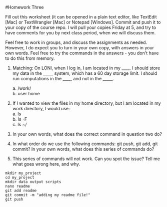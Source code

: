 #Homework Three

Fill out this worksheet (it can be opened in a plain text editor, like TextEdit [Mac] or TextWrangler [Mac] or Notepad [Windows]. Commit and push it to your copy of the course repo. I will pull your copies Friday at 5, and try to have comments for you by next class period, when we will discuss them. 

Feel free to work in groups, and discuss the assignments as needed. However, I do expect you to turn in your own copy, with answers in your own words. Feel free to try the commands in the answers - you don't have to do this from memory.

1. Matching: On LONI, when I log in, I am located in my ____. I should store my data in the _____ system, which has a 60 day storage limit. I should run computations in the ____, and not in the _____.

	a. /work/  
	b. user home

2. If I wanted to view the files in my home directory, but I am located in my work directory, I would use:  
	a. ls  
	b. ls -F  
	c. ls ~/ 
	
3. In your own words, what does the correct command in question two do? 

4. In what order do we use the following commands: git push, git add, git commit? In your own words, what does this series of commands do? 

5. This series of commands will not work. Can you spot the issue? Tell me what goes wrong here, and why.

```
mkdir my_project
cd my_project
mkdir data output scripts
nano readme
git add readme
git commit -m "adding my readme file!"
git push
```